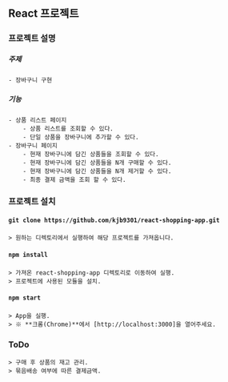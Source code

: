 React 프로젝트
-------------




### 프로젝트 설명

  ##### 주제
    - 장바구니 구현

  ##### 기능
    - 상품 리스트 페이지
        - 상품 리스트를 조회할 수 있다.
        - 단일 상품을 장바구니에 추가할 수 있다.
    - 장바구니 페이지
        - 현재 장바구니에 담긴 상품들을 조회할 수 있다.
        - 현재 장바구니에 담긴 상품들을 N개 구매할 수 있다.
        - 현재 장바구니에 담긴 상품들을 N개 제거할 수 있다.
        - 최종 결제 금액을 조회 할 수 있다.



### 프로젝트 설치

  #### `git clone https://github.com/kjb9301/react-shopping-app.git`

    > 원하는 디렉토리에서 실행하여 해당 프로젝트를 가져옵니다.


  #### `npm install`

    > 가져온 react-shopping-app 디렉토리로 이동하여 실행.
    > 프로젝트에 사용된 모듈을 설치.


  #### `npm start`

    > App을 실행.
    > ※ **크롬(Chrome)**에서 [http://localhost:3000]을 열어주세요.



### ToDo
    > 구매 후 상품의 재고 관리.
    > 묶음배송 여부에 따른 결제금액.
